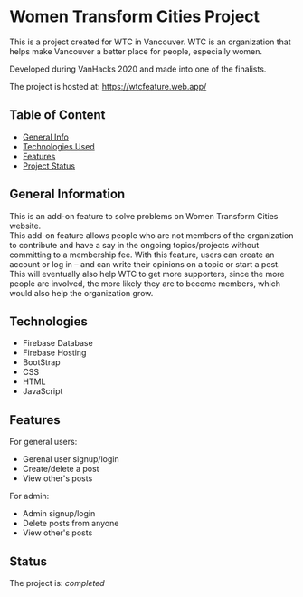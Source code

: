 # Women Transform Cities Project
This is a project created for WTC in Vancouver. WTC is an organization that helps make Vancouver a better place for people, especially women.

Developed during VanHacks 2020 and made into one of the finalists.

The project is hosted at: https://wtcfeature.web.app/

## Table of Content
* [General Info](#general-information)
* [Technologies Used](#technologies-used)
* [Features](#features)
* [Project Status](#project-status)

## General Information
This is an add-on feature to solve problems on Women Transform Cities website.</br>
This add-on feature allows people who are not members of the organization to contribute and have a say in the ongoing topics/projects without committing to a membership fee. With this feature, users can create an account or log in – and can write their opinions on a topic or start a post.
This will eventually also help WTC to get more supporters, since the more people are involved, the more likely they are to become members, which would also help the organization grow.

## Technologies
* Firebase Database
* Firebase Hosting
* BootStrap
* CSS
* HTML
* JavaScript

## Features
For general users:
* Gerenal user signup/login
* Create/delete a post
* View other's posts

For admin:
* Admin signup/login
* Delete posts from anyone
* View other's posts

## Status
The project is: _completed_


